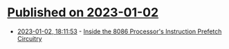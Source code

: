 # [Published on 2023-01-02](index.md)

* [2023-01-02, 18:11:53](https://news.ycombinator.com/item?id=34221374) - [Inside the 8086 Processor's Instruction Prefetch Circuitry](https://www.righto.com/2023/01/inside-8086-processors-instruction.html)
